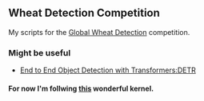 ## Wheat Detection Competition

My scripts for the [Global Wheat Detection](https://www.kaggle.com/c/global-wheat-detection/) competition.

### Might be useful
- [End to End Object Detection with Transformers:DETR](https://www.kaggle.com/tanulsingh077/end-to-end-object-detection-with-transformers-detr)
#### For now I'm follwing [this](https://www.kaggle.com/shonenkov/training-efficientdet) wonderful kernel.